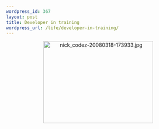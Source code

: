 ```yaml
--- 
wordpress_id: 367
layout: post
title: Developer in training
wordpress_url: /life/developer-in-training/
---
```


<div align="center"><a rel="lightbox" title="nick_codez-20080318-173933.jpg" href="/files/media/image/skitchdav/nick_codez-20080318-173933.jpg">   <img alt="nick_codez-20080318-173933.jpg" width="300" height="225" src="/files/media/image/skitchdav/thumb.nick_codez-20080318-173933.jpg" /> </a></div>
         
